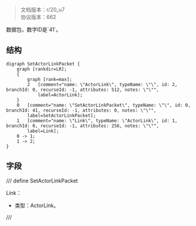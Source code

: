 # <!-- md:samp SetActorLinkPacket -->

> 文档版本：r/20_u7<br/>协议版本：662

<!-- md:samp SetActorLinkPacket -->数据包，数字ID是`41`。

## 结构

```viz
digraph SetActorLinkPacket {
	graph [rankdir=LR];
	{
		graph [rank=max];
		2	[comment="name: \"ActorLink\", typeName: \"\", id: 2, branchId: 0, recurseId: -1, attributes: 512, notes: \"\"",
			label=ActorLink];
	}
	0	[comment="name: \"SetActorLinkPacket\", typeName: \"\", id: 0, branchId: 41, recurseId: -1, attributes: 0, notes: \"\"",
		label=SetActorLinkPacket];
	1	[comment="name: \"Link\", typeName: \"ActorLink\", id: 1, branchId: 0, recurseId: -1, attributes: 256, notes: \"\"",
		label=Link];
	0 -> 1;
	1 -> 2;
}

```

## 字段

/// define
SetActorLinkPacket

Link：[<!-- md:samp ActorLink -->](refs/protocols/types/actorlink.md)

- 类型：ActorLink。


///
